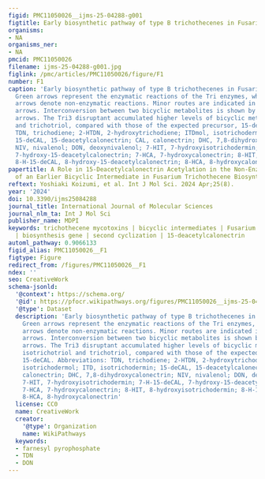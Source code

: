 ```yaml
---
figid: PMC11050026__ijms-25-04288-g001
figtitle: Early biosynthetic pathway of type B trichothecenes in Fusarium species
organisms:
- NA
organisms_ner:
- NA
pmcid: PMC11050026
filename: ijms-25-04288-g001.jpg
figlink: /pmc/articles/PMC11050026/figure/F1
number: F1
caption: 'Early biosynthetic pathway of type B trichothecenes in Fusarium species.
  Green arrows represent the enzymatic reactions of the Tri enzymes, while orange
  arrows denote non-enzymatic reactions. Minor routes are indicated in dotted green
  arrows. Interconversion between two bicyclic metabolites is shown by dotted orange
  arrows. The Tri3 disruptant accumulated higher levels of bicyclic metabolites, isotrichotriol
  and trichotriol, compared with those of the expected precursor, 15-deCAL. Abbreviations:
  TDN, trichodiene; 2-HTDN, 2-hydroxytrichodiene; ITDmol, isotrichodermol; ITD, isotrichodermin;
  15-deCAL, 15-deacetylcalonectrin; CAL, calonectrin; DHC, 7,8-dihydroxycalonectrin;
  NIV, nivalenol; DON, deoxynivalenol; 7-HIT, 7-hydroxyisotrichodermin; 7-H-15-deCAL,
  7-hydroxy-15-deacetylcalonectrin; 7-HCA, 7-hydroxycalonectrin; 8-HIT, 8-hydroxyisotrichodermin;
  8-H-15-deCAL, 8-hydroxy-15-deacetylcalonectrin; 8-HCA, 8-hydroxycalonectrin'
papertitle: A Role in 15-Deacetylcalonectrin Acetylation in the Non-Enzymatic Cyclization
  of an Earlier Bicyclic Intermediate in Fusarium Trichothecene Biosynthesis
reftext: Yoshiaki Koizumi, et al. Int J Mol Sci. 2024 Apr;25(8).
year: '2024'
doi: 10.3390/ijms25084288
journal_title: International Journal of Molecular Sciences
journal_nlm_ta: Int J Mol Sci
publisher_name: MDPI
keywords: trichothecene mycotoxins | bicyclic intermediates | Fusarium graminearum
  | biosynthesis gene | second cyclization | 15-deacetylcalonectrin
automl_pathway: 0.9066133
figid_alias: PMC11050026__F1
figtype: Figure
redirect_from: /figures/PMC11050026__F1
ndex: ''
seo: CreativeWork
schema-jsonld:
  '@context': https://schema.org/
  '@id': https://pfocr.wikipathways.org/figures/PMC11050026__ijms-25-04288-g001.html
  '@type': Dataset
  description: 'Early biosynthetic pathway of type B trichothecenes in Fusarium species.
    Green arrows represent the enzymatic reactions of the Tri enzymes, while orange
    arrows denote non-enzymatic reactions. Minor routes are indicated in dotted green
    arrows. Interconversion between two bicyclic metabolites is shown by dotted orange
    arrows. The Tri3 disruptant accumulated higher levels of bicyclic metabolites,
    isotrichotriol and trichotriol, compared with those of the expected precursor,
    15-deCAL. Abbreviations: TDN, trichodiene; 2-HTDN, 2-hydroxytrichodiene; ITDmol,
    isotrichodermol; ITD, isotrichodermin; 15-deCAL, 15-deacetylcalonectrin; CAL,
    calonectrin; DHC, 7,8-dihydroxycalonectrin; NIV, nivalenol; DON, deoxynivalenol;
    7-HIT, 7-hydroxyisotrichodermin; 7-H-15-deCAL, 7-hydroxy-15-deacetylcalonectrin;
    7-HCA, 7-hydroxycalonectrin; 8-HIT, 8-hydroxyisotrichodermin; 8-H-15-deCAL, 8-hydroxy-15-deacetylcalonectrin;
    8-HCA, 8-hydroxycalonectrin'
  license: CC0
  name: CreativeWork
  creator:
    '@type': Organization
    name: WikiPathways
  keywords:
  - farnesyl pyrophosphate
  - TDN
  - DON
---
```

